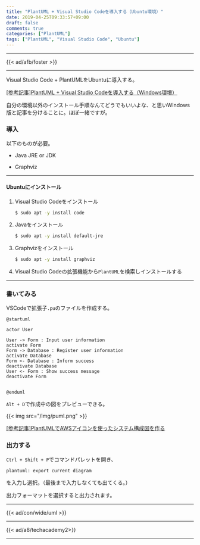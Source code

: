 ```yaml
---
title: "PlantUML + Visual Studio Codeを導入する（Ubuntu環境）"
date: 2019-04-25T09:33:57+09:00
draft: false
comments: true
categories: ["PlantUML"]
tags: ["PlantUML", "Visual Studio Code", "Ubuntu"]
---
```


<!--more-->

---

{{< ad/afb/foster >}}

---

Visual Studio Code + PlantUMLをUbuntuに導入する。

[[参考記事]PlantUML + Visual Studio Codeを導入する（Windows環境）](https://www.ted027.com/post/puml-win)

自分の環境以外のインストール手順なんてどうでもいいよな、と思いWindows版と記事を分けることに。ほぼ一緒ですが。

### 導入

以下のものが必要。

- Java JRE or JDK

- Graphviz

---

#### Ubuntuにインストール

1. Visual Studio Codeをインストール
    ```sh
    $ sudo apt -y install code
    ```

2. Javaをインストール
    ```sh
    $ sudo apt -y install default-jre
    ```

3. Graphvizをインストール
    ```sh
    $ sudo apt -y install graphviz
    ```

4. Visual Studio Codeの拡張機能から`PlantUML`を検索しインストールする

---

### 書いてみる

VSCodeで拡張子`.pu`のファイルを作成する。

```sample.pu
@startuml

actor User

User -> Form : Input user information
activate Form
Form -> Database : Register user information
activate Database
Form <- Database : Inform success
deactivate Database
User <- Form : Show success message
deactivate Form


@enduml
```

`Alt + D`で作成中の図をプレビューできる。

{{< img src="/img/puml.png" >}}

[[参考記事]PlantUMLでAWSアイコンを使ったシステム構成図を作る](https://www.ted027.com/post/puml-aws)

### 出力する

`Ctrl + Shift + P`でコマンドパレットを開き、

```
plantuml: export current diagram
```

を入力し選択。（最後まで入力しなくても出てくる。）

出力フォーマットを選択すると出力されます。

---

{{< ad/con/wide/uml >}}

---

{{< ad/a8/techacademy2>}}

---